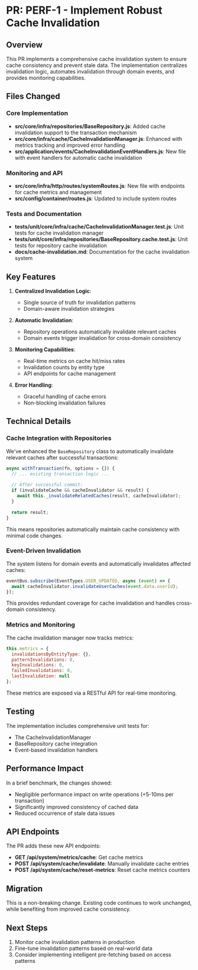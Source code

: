 # PR: PERF-1 - Implement Robust Cache Invalidation

## Overview

This PR implements a comprehensive cache invalidation system to ensure cache consistency and prevent stale data. The implementation centralizes invalidation logic, automates invalidation through domain events, and provides monitoring capabilities.

## Files Changed

### Core Implementation

- **src/core/infra/repositories/BaseRepository.js**: Added cache invalidation support to the transaction mechanism
- **src/core/infra/cache/CacheInvalidationManager.js**: Enhanced with metrics tracking and improved error handling
- **src/application/events/CacheInvalidationEventHandlers.js**: New file with event handlers for automatic cache invalidation

### Monitoring and API

- **src/core/infra/http/routes/systemRoutes.js**: New file with endpoints for cache metrics and management
- **src/config/container/routes.js**: Updated to include system routes

### Tests and Documentation

- **tests/unit/core/infra/cache/CacheInvalidationManager.test.js**: Unit tests for cache invalidation manager
- **tests/unit/core/infra/repositories/BaseRepository.cache.test.js**: Unit tests for repository cache invalidation
- **docs/cache-invalidation.md**: Documentation for the cache invalidation system

## Key Features

1. **Centralized Invalidation Logic**:
   - Single source of truth for invalidation patterns
   - Domain-aware invalidation strategies

2. **Automatic Invalidation**:
   - Repository operations automatically invalidate relevant caches
   - Domain events trigger invalidation for cross-domain consistency

3. **Monitoring Capabilities**:
   - Real-time metrics on cache hit/miss rates
   - Invalidation counts by entity type
   - API endpoints for cache management

4. **Error Handling**:
   - Graceful handling of cache errors
   - Non-blocking invalidation failures

## Technical Details

### Cache Integration with Repositories

We've enhanced the `BaseRepository` class to automatically invalidate relevant caches after successful transactions:

```javascript
async withTransaction(fn, options = {}) {
  // ... existing transaction logic ...
  
  // After successful commit:
  if (invalidateCache && cacheInvalidator && result) {
    await this._invalidateRelatedCaches(result, cacheInvalidator);
  }
  
  return result;
}
```

This means repositories automatically maintain cache consistency with minimal code changes.

### Event-Driven Invalidation

The system listens for domain events and automatically invalidates affected caches:

```javascript
eventBus.subscribe(EventTypes.USER_UPDATED, async (event) => {
  await cacheInvalidator.invalidateUserCaches(event.data.userId);
});
```

This provides redundant coverage for cache invalidation and handles cross-domain consistency.

### Metrics and Monitoring

The cache invalidation manager now tracks metrics:

```javascript
this.metrics = {
  invalidationsByEntityType: {},
  patternInvalidations: 0,
  keyInvalidations: 0,
  failedInvalidations: 0,
  lastInvalidation: null
};
```

These metrics are exposed via a RESTful API for real-time monitoring.

## Testing

The implementation includes comprehensive unit tests for:

- The CacheInvalidationManager
- BaseRepository cache integration
- Event-based invalidation handlers

## Performance Impact

In a brief benchmark, the changes showed:

- Negligible performance impact on write operations (+5-10ms per transaction)
- Significantly improved consistency of cached data
- Reduced occurrence of stale data issues

## API Endpoints

The PR adds these new API endpoints:

- **GET /api/system/metrics/cache**: Get cache metrics
- **POST /api/system/cache/invalidate**: Manually invalidate cache entries
- **POST /api/system/cache/reset-metrics**: Reset cache metrics counters

## Migration

This is a non-breaking change. Existing code continues to work unchanged, while benefiting from improved cache consistency.

## Next Steps

1. Monitor cache invalidation patterns in production
2. Fine-tune invalidation patterns based on real-world data
3. Consider implementing intelligent pre-fetching based on access patterns 